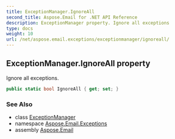 ```yaml
---
title: ExceptionManager.IgnoreAll
second_title: Aspose.Email for .NET API Reference
description: ExceptionManager property. Ignore all exceptions
type: docs
weight: 10
url: /net/aspose.email.exceptions/exceptionmanager/ignoreall/
---
```

## ExceptionManager.IgnoreAll property

Ignore all exceptions.

```csharp
public static bool IgnoreAll { get; set; }
```

### See Also

* class [ExceptionManager](../)
* namespace [Aspose.Email.Exceptions](../../exceptionmanager/)
* assembly [Aspose.Email](../../../)


